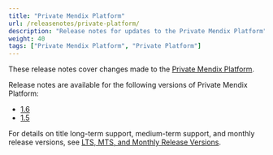 ```yaml
---
title: "Private Mendix Platform"
url: /releasenotes/private-platform/
description: "Release notes for updates to the Private Mendix Platform"
weight: 40
tags: ["Private Mendix Platform", "Private Platform"]
---
```


These release notes cover changes made to the [Private Mendix Platform](/private-mendix-platform/).

Release notes are available for the following versions of Private Mendix Platform:

* [1.6](/releasenotes/private-platform/1-6/)
* [1.5](/releasenotes/private-platform/1-5/)

For details on title long-term support, medium-term support, and monthly release versions, see [LTS, MTS, and Monthly Release Versions](/releasenotes/studio-pro/lts-mts/).
